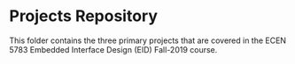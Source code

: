 # Projects Repository

This folder contains the three primary projects that are covered in the ECEN 5783 Embedded Interface Design (EID) Fall-2019 course.
